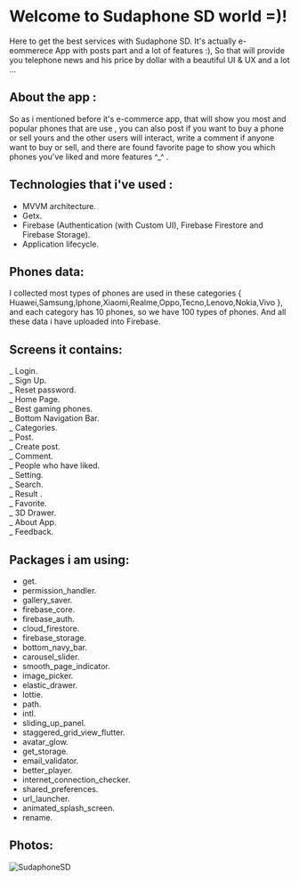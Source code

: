 # Welcome to Sudaphone SD world =)!
Here to get the best services with Sudaphone SD. It's actually e-eommerece App with posts part and a lot of features :), So that will provide you telephone news and his price by dollar with a beautiful UI & UX and a lot ...

## About the app :

So as i mentioned before it's e-commerce app, that will show you most and popular phones that are use , you can also post if you want to buy a phone or sell yours and the other users will interact, write a comment if anyone want to buy or sell, and there are found favorite page to show you which phones you've liked  and more features ^_^ .

## Technologies that i've used : 


- MVVM architecture.
- Getx.
- Firebase (Authentication (with Custom UI), Firebase Firestore and Firebase Storage).
- Application lifecycle.

## Phones data:
I collected most types of phones are used in these categories { Huawei,Samsung,Iphone,Xiaomi,Realme,Oppo,Tecno,Lenovo,Nokia,Vivo }, and each category has 10 phones, so we have 100 types of phones. And all these data i have uploaded into Firebase.

## Screens it contains:

_ Login. <br>
_ Sign Up. <br>
_ Reset password. <br>
_ Home Page. <br>
_ Best gaming phones. <br>
_ Bottom Navigation Bar. <br>
_ Categories. <br>
_ Post. <br>
_ Create post. <br>
_ Comment. <br>
_ People who have liked. <br>
_ Setting. <br>
_ Search. <br>
_ Result . <br>
_ Favorite. <br>
_ 3D Drawer. <br>
_ About App. <br>
_ Feedback. <br>

## Packages i am using:

- get.
- permission_handler.
- gallery_saver.
- firebase_core.
- firebase_auth.
- cloud_firestore.
- firebase_storage.
- bottom_navy_bar.
- carousel_slider.
- smooth_page_indicator.
- image_picker.
- elastic_drawer.
- lottie.
- path.
- intl.
- sliding_up_panel.
- staggered_grid_view_flutter.
- avatar_glow.
- get_storage.
- email_validator.
- better_player.
- internet_connection_checker.
- shared_preferences.
- url_launcher.
- animated_splash_screen.
- rename.

## Photos:
![SudaphoneSD](https://user-images.githubusercontent.com/89943558/221442517-0dcae41b-64a2-4059-baa2-e21722c30081.png)

